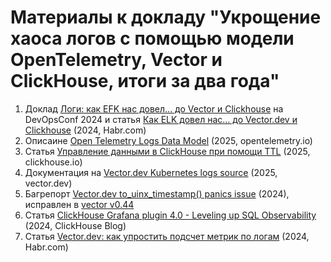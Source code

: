 # Материалы к докладу "Укрощение хаоса логов с помощью модели OpenTelemetry, Vector и ClickHouse, итоги за два года"

1. Доклад [Логи: как EFK нас довел... до Vector и Clickhouse](https://devopsconf.io/moscow/2024/abstracts/11564) на DevOpsConf 2024 и статья [Как ELK довел нас… до Vector.dev и Clickhouse](https://habr.com/ru/articles/808313/) (2024, Habr.com)
2. Описаине [Open Telemetry Logs Data Model](https://opentelemetry.io/docs/specs/otel/logs/data-model/) (2025, opentelemetry.io)
3. Статья [Управление данными в ClickHouse при помощи TTL](https://clickhouse.com/docs/en/guides/developer/ttl) (2025, clickhouse.io)
4. Документация на [Vector.dev Kubernetes logs source](https://vector.dev/docs/reference/configuration/sources/kubernetes_logs/) (2025, vector.dev)
5. Багрепорт [Vector.dev to_uinx_timestamp() panics issue](github.com/vectordotdev/vrl/issues/978) (2024), исправлен в [vector v0.44](https://vector.dev/releases/0.44.0/)
6. Статья [ClickHouse Grafana plugin 4.0 - Leveling up SQL Observability](https://clickhouse.com/blog/clickhouse-grafana-plugin-4-0) (2024, ClickHouse Blog)
7. Статья [Vector.dev: как упростить подсчет метрик по логам](https://habr.com/ru/articles/809801/) (2024, Habr.com) 

